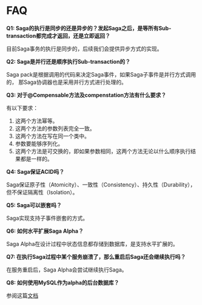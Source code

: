 # FAQ

**Q1: Saga的执行是同步的还是异步的？发起Saga之后，是等所有Sub-transaction都完成才返回，还是立即返回？**

目前Saga事务的执行是同步的，后续我们会提供异步方式的实现。


**Q2: Saga是并行还是顺序执行Sub-transaction的？**

Saga pack是根据调用的代码来决定Saga事件，如果Saga子事件是并行方式调用的， 那Saga协调器也是采用并行方式进行处理的。


**Q3: 对于@Compensable方法及compenstation方法有什么要求？**

有以下要求：

1. 这两个方法幂等。
1. 这两个方法的参数列表完全一致。
1. 这两个方法在写在同一个类中。
1. 参数要能够序列化。
1. 这两个方法是可交换的，即如果参数相同，这两个方法无论以什么顺序执行结果都是一样的。


**Q4: Saga保证ACID吗？**

Saga保证原子性（Atomicity）、一致性（Consistency）、持久性（Durability），但不保证隔离性（Isolation）。


**Q5: Saga可以嵌套吗？**

Saga实现支持子事件嵌套的方式。


**Q6: 如何水平扩展Saga Alpha？**

Saga Alpha在设计过程中状态信息都存储到数据库，是支持水平扩展的。


**Q7: 在执行Saga过程中某个服务崩溃了，那么重启后Saga还会继续执行吗？**

在服务重启后，Saga Alpha会尝试继续执行Saga。

**Q8: 如何使用MySQL作为alpha的后台数据库？**

参阅这篇[文档](docs/faq/cn/how_to_use_mysql_as_alpha_backend_database.md)

